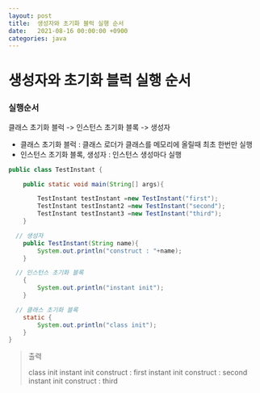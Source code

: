 ```yaml
---
layout: post
title:  생성자와 초기화 블럭 실행 순서
date:   2021-08-16 00:00:00 +0900
categories: java
---
```


# 생성자와 초기화 블럭 실행 순서

### 실행순서

클래스 초기화 블럭 -> 인스턴스 초기화 블록 -> 생성자  

- 클래스 초기화 블럭 :  클래스 로더가 클래스를 메모리에 올릴때 최초 한번만 실행
- 인스턴스 초기화 블록, 생성자 : 인스턴스 생성마다 실행

```java
public class TestInstant {

    public static void main(String[] args){

        TestInstant testInstant =new TestInstant("first");
        TestInstant testInstant2 =new TestInstant("second");
        TestInstant testInstant3 =new TestInstant("third");
    }

  // 생성자
    public TestInstant(String name){
        System.out.println("construct : "+name);
    }

  // 인스턴스 초기화 블록
    {
        System.out.println("instant init");
    }

  // 클래스 초기화 블록
    static {
        System.out.println("class init");
    }
}
```

> 출력
>
> class init
> instant init
> construct : first
> instant init
> construct : second
> instant init
> construct : third

